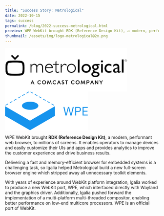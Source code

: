 ```yaml
---
title: "Success Story: Metrological"
date: 2022-10-15
tags: success
permalink: /blog/2022-success-metrological.html
preview: WPE WebKit brought RDK (Reference Design Kit), a modern, performant web browser, to millions of screens.
thumbnail: /assets/img/logo-metrological@2x.png
---
```


<div class="success-top">
<img alt="Metrological: A Comcast Company" align="center" src="/assets/img/logo-metrological@2x.png">
<img alt="WPE" align="center" src="/assets/img/logo-blue.svg">
</div>

WPE WebKit brought **RDK (Reference Design Kit)**, a modern, performant web browser, to millions of screens. It enables operators to manage devices and easily customize their UIs and apps and provides analytics to improve the customer experience and drive business results.

Delivering a fast and memory-efficient browser for embedded systems is a challenging task, so Igalia helped Metrological build a new full-screen browser engine which stripped away all unnecessary toolkit elements.

With years of experience around WebKit platform integration, Igalia worked to produce a new WebKit port, WPE, which interfaced directly with Wayland and the graphics driver. Additionally, Igalia pushed forward the implementation of a multi-platform multi-threaded compositor, enabling better performance on low-end multicore processors. WPE is an official port of WebKit.

